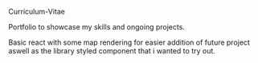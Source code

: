 Curriculum-Vitae

Portfolio to showcase my skills and ongoing projects. 

Basic react with some map rendering for easier addition of future project aswell as the library styled component that i wanted to try out.

